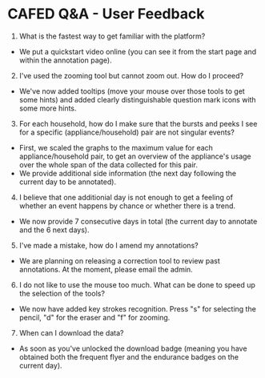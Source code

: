 # CAFED Q&A - User Feedback

1. What is the fastest way to get familiar with the platform?
  * We put a quickstart video online (you can see it from the start page and within the annotation page).
2. I've used the zooming tool but cannot zoom out. How do I proceed?
  * We've now added tooltips (move your mouse over those tools to get some hints) and added clearly distinguishable question mark icons with some more hints.
3. For each household, how do I make sure that the bursts and peeks I see for a specific (appliance/household) pair are not singular events?
  * First, we scaled the graphs to the maximum value for each appliance/household pair, to get an overview of the appliance's usage over the whole span of the data collected for this pair.
  * We provide additional side information (the next day following the current day to be annotated).
4. I believe that one additionial day is not enough to get a feeling of whether an event happens by chance or whether there is a trend.
  * We now provide 7 consecutive days in total (the current day to annotate and the 6 next days).
5. I've made a mistake, how do I amend my annotations?
  * We are planning on releasing a correction tool to review past annotations. At the moment, please email the admin.
6. I do not like to use the mouse too much. What can be done to speed up the selection of the tools?
  * We now have added key strokes recognition. Press "s" for selecting the pencil, "d" for the eraser and "f" for zooming.
7. When can I download the data?
  * As soon as you've unlocked the download badge (meaning you have obtained both the frequent flyer and the endurance badges on the current day).
